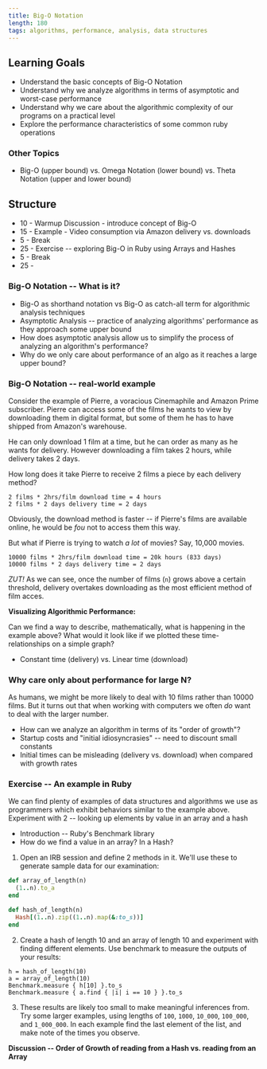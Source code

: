 ```yaml
---
title: Big-O Notation
length: 180
tags: algorithms, performance, analysis, data structures
---
```


## Learning Goals

* Understand the basic concepts of Big-O Notation
* Understand why we analyze algorithms in terms of asymptotic and
  worst-case performance
* Understand why we care about the algorithmic complexity of our
  programs on a practical level
* Explore the performance characteristics of some common ruby operations

### Other Topics

* Big-O (upper bound) vs. Omega Notation (lower bound) vs. Theta Notation (upper and lower bound)

## Structure

* 10 - Warmup Discussion - introduce concept of Big-O
* 15 - Example - Video consumption via Amazon delivery vs. downloads
* 5 - Break
* 25 - Exercise -- exploring Big-O in Ruby using Arrays and Hashes
* 5 - Break
* 25 - 


### Big-O Notation -- What is it?

* Big-O as shorthand notation vs Big-O as catch-all term for algorithmic
  analysis techniques
* Asymptotic Analysis -- practice of analyzing algorithms' performance
  as they approach some upper bound
* How does asymptotic analysis allow us to simplify the process of
  analyzing an algorithm's performance?
* Why do we only care about performance of an algo as it reaches a large
  upper bound?

### Big-O Notation -- real-world example

Consider the example of Pierre, a voracious Cinemaphile and Amazon Prime
subscriber. Pierre can access some of the films he wants to view by
downloading them in digital format, but some of them he has to have
shipped from Amazon's warehouse.

He can only download 1 film at a time, but he can order as many as he
wants for delivery. However downloading a film takes 2 hours, while
delivery takes 2 days.

How long does it take Pierre to receive 2 films a piece by each delivery
method?

```
2 films * 2hrs/film download time = 4 hours
2 films * 2 days delivery time = 2 days
```

Obviously, the download method is faster -- if Pierre's films are
available online, he would be _fou_ not to access them this way.

But what if Pierre is trying to watch _a lot_ of movies? Say, 10,000
movies.

```
10000 films * 2hrs/film download time = 20k hours (833 days)
10000 films * 2 days delivery time = 2 days
```

_ZUT!_ As we can see, once the number of films (`n`) grows above a
certain threshold, delivery overtakes downloading as the most efficient
method of film acces.

__Visualizing Algorithmic Performance:__

Can we find a way to describe, mathematically, what is happening in the
example above? What would it look like if we plotted these
time-relationships on a simple graph?

* Constant time (delivery) vs. Linear time (download)

### Why care only about performance for large N?

As humans, we might be more likely to deal with 10 films rather than
10000 films. But it turns out that when working with computers we often
_do_ want to deal with the larger number.

* How can we analyze an algorithm in terms of its "order of growth"?
* Startup costs and "initial idiosyncrasies" -- need to discount small
  constants
* Initial times can be misleading (delivery vs. download) when compared
  with growth rates


### Exercise -- An example in Ruby

We can find plenty of examples of data structures and algorithms
we use as programmers which exhibit behaviors similar to the example
above. Experiment with 2 -- looking up elements by value in an array and
a hash

* Introduction -- Ruby's Benchmark library
* How do we find a value in an array? In a Hash?

1. Open an IRB session and define 2 methods in it. We'll use these to
   generate sample data for our examination:

```ruby
def array_of_length(n)
  (1..n).to_a
end

def hash_of_length(n)
  Hash[(1..n).zip((1..n).map(&:to_s))]
end
```

2. Create a hash of length 10 and an array of length 10 and experiment
   with finding different elements. Use benchmark to measure the outputs
   of your results:

```
h = hash_of_length(10)
a = array_of_length(10)
Benchmark.measure { h[10] }.to_s
Benchmark.measure { a.find { |i| i == 10 } }.to_s
```

3. These results are likely too small to make meaningful inferences
   from. Try some larger examples, using lengths of `100`, `1000`,
   `10_000`, `100_000`, and `1_000_000`. In each example find the last
   element of the list, and make note of the times you observe.


__Discussion -- Order of Growth of reading from a Hash vs. reading from
an Array__
